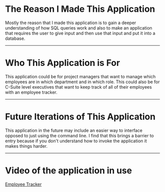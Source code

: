 # The Reason I Made This Application

Mostly the reason that I made this application is to gain a deeper understanding of how SQL queries work and also to make an application that requires the user to give input and then use that input and put it into a database. 

---

# Who This Application is For

This application could be for project managers that want to manage which employees are in which department and in which role. This could also be for C-Suite level executives that want to keep track of all of their employees with an employee tracker.

---

# Future Iterations of This Application

This application in the future may include an easier way to interface opposed to just using the command line. I find that this brings a barrier to entry because if you don't understand how to invoke the application it makes things harder. 

---

# Video of the application in use

[Employee Tracker](https://drive.google.com/file/d/1p35Y9_s1Bsz7jHm3RrCnGbBSmQ9GgGhu/view)